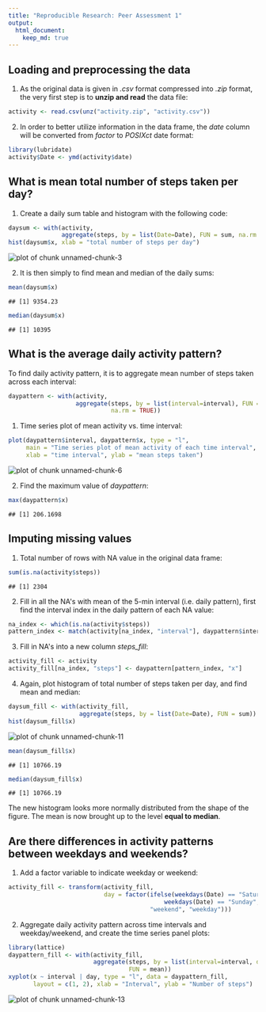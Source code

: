```yaml
---
title: "Reproducible Research: Peer Assessment 1"
output: 
  html_document:
    keep_md: true
---
```



## Loading and preprocessing the data
1. As the original data is given in *.csv* format compressed into *.zip* format,
the very first step is to **unzip and read** the data file:

```r
activity <- read.csv(unz("activity.zip", "activity.csv"))
```

2. In order to better utilize information in the data frame, the *date* column
will be converted from *factor* to *POSIXct* date format:

```r
library(lubridate)
activity$Date <- ymd(activity$date)
```


## What is mean total number of steps taken per day?
1. Create a daily sum table and histogram with the following code:

```r
daysum <- with(activity,
               aggregate(steps, by = list(Date=Date), FUN = sum, na.rm = TRUE))
hist(daysum$x, xlab = "total number of steps per day")
```

![plot of chunk unnamed-chunk-3](figure/unnamed-chunk-3-1.png) 

2. It is then simply to find mean and median of the daily sums:

```r
mean(daysum$x)
```

```
## [1] 9354.23
```

```r
median(daysum$x)
```

```
## [1] 10395
```


## What is the average daily activity pattern?
To find daily activity pattern, it is to aggregate mean number of steps taken
across each interval:

```r
daypattern <- with(activity, 
                   aggregate(steps, by = list(interval=interval), FUN = mean,
                             na.rm = TRUE))
```

1. Time series plot of mean activity vs. time interval:

```r
plot(daypattern$interval, daypattern$x, type = "l",
     main = "Time series plot of mean activity of each time interval",
     xlab = "time interval", ylab = "mean steps taken")
```

![plot of chunk unnamed-chunk-6](figure/unnamed-chunk-6-1.png) 

2. Find the maximum value of *daypattern*:

```r
max(daypattern$x)
```

```
## [1] 206.1698
```


## Imputing missing values
1. Total number of rows with NA value in the original data frame:

```r
sum(is.na(activity$steps))
```

```
## [1] 2304
```

2. Fill in all the NA's with mean of the 5-min interval (i.e. daily pattern),
first find the interval index in the daily pattern of each NA value:

```r
na_index <- which(is.na(activity$steps))
pattern_index <- match(activity[na_index, "interval"], daypattern$interval)
```

3. Fill in NA's into a new column *steps_fill*:

```r
activity_fill <- activity
activity_fill[na_index, "steps"] <- daypattern[pattern_index, "x"]
```

4. Again, plot histogram of total number of steps taken per day, and find mean
and median:

```r
daysum_fill <- with(activity_fill, 
                    aggregate(steps, by = list(Date=Date), FUN = sum))
hist(daysum_fill$x)
```

![plot of chunk unnamed-chunk-11](figure/unnamed-chunk-11-1.png) 

```r
mean(daysum_fill$x)
```

```
## [1] 10766.19
```

```r
median(daysum_fill$x)
```

```
## [1] 10766.19
```
The new histogram looks more normally distributed from the shape of the figure. The mean is now brought up to the level **equal to median**.


## Are there differences in activity patterns between weekdays and weekends?
1. Add a factor variable to indicate weekday or weekend:

```r
activity_fill <- transform(activity_fill,
                           day = factor(ifelse(weekdays(Date) == "Saturday" |
                                            weekdays(Date) == "Sunday",
                                        "weekend", "weekday")))
```

2. Aggregate daily activity pattern across time intervals and weekday/weekend, and create the time series panel plots:

```r
library(lattice)
daypattern_fill <- with(activity_fill, 
                        aggregate(steps, by = list(interval=interval, day=day),
                                  FUN = mean))
xyplot(x ~ interval | day, type = "l", data = daypattern_fill,
       layout = c(1, 2), xlab = "Interval", ylab = "Number of steps")
```

![plot of chunk unnamed-chunk-13](figure/unnamed-chunk-13-1.png) 

